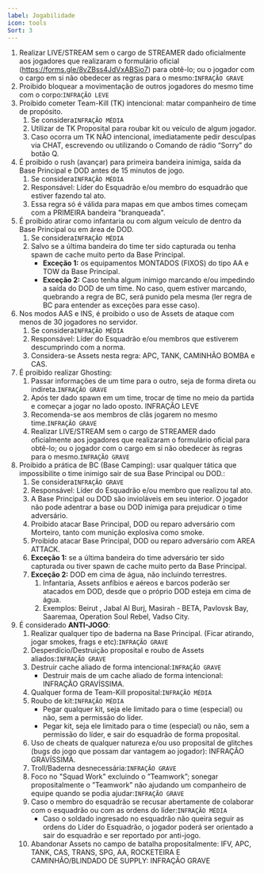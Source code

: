 ```yaml
---
label: Jogabilidade
icon: tools
Sort: 3
---
```


1. Realizar LIVE/STREAM sem o cargo de STREAMER dado oficialmente aos jogadores que realizaram o formulário oficial (https://forms.gle/8vZBss4JdVxABSio7) para obtê-lo; ou o jogador com o cargo em si não obedecer as regras para o mesmo:``INFRAÇÃO GRAVE``
1. Proibido bloquear a movimentação de outros jogadores do mesmo time com o corpo:``INFRAÇÃO LEVE``
1. Proibido cometer Team-Kill (TK) intencional: matar companheiro de time de propósito.
    1. Se considera``INFRAÇÃO MÉDIA``
    1. Utilizar de TK Proposital para roubar kit ou veículo de algum jogador.
    1. Caso ocorra um TK NÃO intencional, imediatamente pedir desculpas via CHAT, escrevendo ou utilizando o Comando de rádio “Sorry” do botão Q.
1. É proibido o rush (avançar) para primeira bandeira inimiga, saída da Base Principal e DOD antes de 15 minutos de jogo.
    1. Se considera``INFRAÇÃO MÉDIA``
    1. Responsável: Líder do Esquadrão e/ou membro do esquadrão que estiver fazendo tal ato.
    1. Essa regra só é válida para mapas em que ambos times começam com a PRIMEIRA bandeira "branqueada".
1. É proibido atirar como infantaria ou com algum veículo de dentro da Base Principal ou em área de DOD.
    1. Se considera``INFRAÇÃO MÉDIA``
    1. Salvo se a última bandeira do time ter sido capturada ou tenha spawn de cache muito perto da Base Principal.
        - **Exceção 1:** os equipamentos MONTADOS (FIXOS) do tipo AA e TOW da Base Principal.
        - **Exceção 2:** Caso tenha algum inimigo marcando e/ou impedindo a saída do DOD de um time. No caso, quem estiver marcando, quebrando a regra de BC, será punido pela mesma (ler regra de BC para entender as exceções para esse caso).
1. Nos modos AAS e INS, é proibido o uso de Assets de ataque com menos de 30 jogadores no servidor.
    1. Se considera``INFRAÇÃO MÉDIA``
    1. Responsável: Líder do Esquadrão e/ou membros que estiverem descumprindo com a norma.
    1. Considera-se Assets nesta regra: APC, TANK, CAMINHÃO BOMBA e CAS.
1. É proibido realizar Ghosting:
    1. Passar informações de um time para o outro, seja de forma direta ou indireta.``INFRAÇÃO GRAVE``
    1. Após ter dado spawn em um time, trocar de time no meio da partida e começar a jogar no lado oposto. INFRAÇÃO LEVE
    1. Recomenda-se aos membros de clãs jogarem no mesmo time.``INFRAÇÃO GRAVE``
    1. Realizar LIVE/STREAM sem o cargo de STREAMER dado oficialmente aos jogadores que realizaram o formulário oficial para obtê-lo; ou o jogador com o cargo em si não obedecer às regras para o mesmo.``INFRAÇÃO GRAVE``
1. Proibido a prática de BC (Base Camping): usar qualquer tática que impossibilite o time inimigo sair de sua Base Principal ou DOD.:
    1. Se considera``INFRAÇÃO GRAVE``
    1. Responsável: Líder do Esquadrão e/ou membro que realizou tal ato.
    1. A Base Principal ou DOD são invioláveis em seu interior. O jogador não pode adentrar a base ou DOD inimiga para prejudicar o time adversário.
    1. Proibido atacar Base Principal, DOD ou reparo adversário com Morteiro, tanto com munição explosiva como smoke.
    1. Proibido atacar Base Principal, DOD ou reparo adversário com AREA ATTACK.
    1. **Exceção 1:** se a última bandeira do time adversário ter sido capturada ou tiver spawn de cache muito perto da Base Principal.
    1. **Exceção 2:** DOD em cima de água, não incluindo terrestres.
        1. Infantaria, Assets anfíbios e aéreos e barcos poderão ser atacados em DOD, desde que o próprio DOD esteja em cima de água.
        1. Exemplos: Beirut , Jabal Al Burj, Masirah - BETA, Pavlovsk Bay, Saaremaa, Operation Soul Rebel, Vadso City.
1. É considerado **ANTI-JOGO**:
    1. Realizar qualquer tipo de baderna na Base Principal. (Ficar atirando, jogar smokes, frags e etc):``INFRAÇÃO GRAVE``
    1. Desperdício/Destruição proposital e roubo de Assets aliados:``INFRAÇÃO GRAVE``
    1. Destruir cache aliado de forma intencional:``INFRAÇÃO GRAVE``
        - Destruir mais de um cache aliado de forma intencional: INFRAÇÃO GRAVÍSSIMA.
    1. Qualquer forma de Team-Kill proposital:``INFRAÇÃO MÉDIA``
    1. Roubo de kit:``INFRAÇÃO MÉDIA``
        - Pegar qualquer kit, seja ele limitado para o time (especial) ou não, sem a permissão do líder.
        - Pegar kit, seja ele limitado para o time (especial) ou não, sem a permissão do líder, e sair do esquadrão de forma proposital.
    1. Uso de cheats de qualquer natureza e/ou uso proposital de glitches (bugs do jogo que possam dar vantagem ao jogador): INFRAÇÃO GRAVÍSSIMA.
    1. Troll/Baderna desnecessária:``INFRAÇÃO GRAVE``
    1. Foco no "Squad Work" excluindo o ”Teamwork”; sonegar propositalmente o ”Teamwork” não ajudando um companheiro de equipe quando se podia ajudar:``INFRAÇÃO GRAVE``
    1. Caso o membro do esquadrão se recusar abertamente de colaborar com o esquadrão ou com as ordens do líder:``INFRAÇÃO MÉDIA``
        -  Caso o soldado ingresado no esquadrão não queira seguir as ordens do Líder do Esquadrão, o jogador poderá ser orientado a sair do esquadrão e ser reportado por anti-jogo.
    1. Abandonar Assets no campo de batalha propositalmente: IFV, APC, TANK, CAS, TRANS, SPG, AA, ROCKETEIRA E CAMINHÃO/BLINDADO DE SUPPLY: INFRAÇÃO GRAVE

